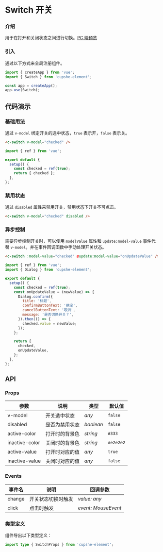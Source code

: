 # Switch 开关

### 介绍

用于在打开和关闭状态之间进行切换。[PC 端预览](/mobile.html#/switch)

### 引入

通过以下方式来全局注册组件。

```js
import { createApp } from 'vue';
import { Switch } from 'cupshe-element';

const app = createApp();
app.use(Switch);
```

## 代码演示

### 基础用法

通过 `v-model` 绑定开关的选中状态，`true` 表示开，`false` 表示关。

```html
<c-switch v-model="checked" />
```

```js
import { ref } from 'vue';

export default {
  setup() {
    const checked = ref(true);
    return { checked };
  },
};
```

### 禁用状态

通过 `disabled` 属性来禁用开关，禁用状态下开关不可点击。

```html
<c-switch v-model="checked" disabled />
```

### 异步控制

需要异步控制开关时，可以使用 `modelValue` 属性和 `update:model-value` 事件代替 `v-model`，并在事件回调函数中手动处理开关状态。

```html
<c-switch :model-value="checked" @update:model-value="onUpdateValue" />
```

```js
import { ref } from 'vue';
import { Dialog } from 'cupshe-element';

export default {
  setup() {
    const checked = ref(true);
    const onUpdateValue = (newValue) => {
      Dialog.confirm({
        title: '标题',
        confirmButtonText: '确定',
        cancelButtonText: '取消',
        message: '是否切换开关？',
      }).then(() => {
        checked.value = newValue;
      });
    };

    return {
      checked,
      onUpdateValue,
    };
  },
};
```

## API

### Props

| 参数           | 说明           | 类型      | 默认值    |
| -------------- | -------------- | --------- | --------- |
| v-model        | 开关选中状态   | _any_     | `false`   |
| disabled       | 是否为禁用状态 | _boolean_ | `false`   |
| active-color   | 打开时的背景色 | _string_  | `#333`    |
| inactive-color | 关闭时的背景色 | _string_  | `#e2e2e2` |
| active-value   | 打开时对应的值 | _any_     | `true`    |
| inactive-value | 关闭时对应的值 | _any_     | `false`   |

### Events

| 事件名 | 说明               | 回调参数            |
| ------ | ------------------ | ------------------- |
| change | 开关状态切换时触发 | _value: any_        |
| click  | 点击时触发         | _event: MouseEvent_ |

### 类型定义

组件导出以下类型定义：

```ts
import type { SwitchProps } from 'cupshe-element';
```
